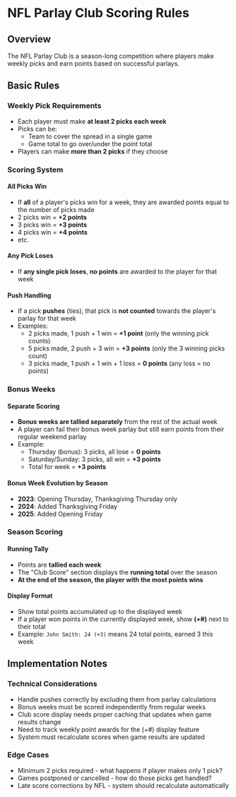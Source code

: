 # NFL Parlay Club Scoring Rules

## Overview
The NFL Parlay Club is a season-long competition where players make weekly picks and earn points based on successful parlays.

## Basic Rules

### Weekly Pick Requirements
- Each player must make **at least 2 picks each week**
- Picks can be:
  - Team to cover the spread in a single game
  - Game total to go over/under the point total
- Players can make **more than 2 picks** if they choose

### Scoring System

#### All Picks Win
- If **all** of a player's picks win for a week, they are awarded points equal to the number of picks made
- 2 picks win = **+2 points**
- 3 picks win = **+3 points**  
- 4 picks win = **+4 points**
- etc.

#### Any Pick Loses
- If **any single pick loses**, **no points** are awarded to the player for that week

#### Push Handling
- If a pick **pushes** (ties), that pick is **not counted** towards the player's parlay for that week
- Examples:
  - 2 picks made, 1 push + 1 win = **+1 point** (only the winning pick counts)
  - 5 picks made, 2 push + 3 win = **+3 points** (only the 3 winning picks count)
  - 3 picks made, 1 push + 1 win + 1 loss = **0 points** (any loss = no points)

### Bonus Weeks

#### Separate Scoring
- **Bonus weeks are tallied separately** from the rest of the actual week
- A player can fail their bonus week parlay but still earn points from their regular weekend parlay
- Example: 
  - Thursday (bonus): 3 picks, all lose = **0 points**
  - Saturday/Sunday: 3 picks, all win = **+3 points**
  - Total for week = **+3 points**

#### Bonus Week Evolution by Season
- **2023**: Opening Thursday, Thanksgiving Thursday only
- **2024**: Added Thanksgiving Friday 
- **2025**: Added Opening Friday

### Season Scoring

#### Running Tally
- Points are **tallied each week** 
- The "Club Score" section displays the **running total** over the season
- **At the end of the season, the player with the most points wins**

#### Display Format
- Show total points accumulated up to the displayed week
- If a player won points in the currently displayed week, show **(+#)** next to their total
- Example: `John Smith: 24 (+3)` means 24 total points, earned 3 this week

## Implementation Notes

### Technical Considerations
- Handle pushes correctly by excluding them from parlay calculations
- Bonus weeks must be scored independently from regular weeks
- Club score display needs proper caching that updates when game results change
- Need to track weekly point awards for the (+#) display feature
- System must recalculate scores when game results are updated

### Edge Cases
- Minimum 2 picks required - what happens if player makes only 1 pick?
- Games postponed or cancelled - how do those picks get handled?
- Late score corrections by NFL - system should recalculate automatically